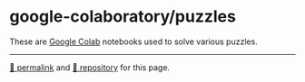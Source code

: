 # google-colaboratory/puzzles

These are [Google Colab](https://colab.research.google.com/) notebooks used to solve various puzzles.

<hr>

[&#128279; permalink](https://dcpetty.github.io/google-colaboratory/puzzles/) and [&#128297; repository](https://github.com/dcpetty/google-colaboratory/puzzles/) for this page.
